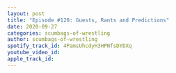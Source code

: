 ```yaml
---
layout: post
title: "Episode #120: Guests, Rants and Predictions"
date: 2020-09-27
categories: scumbags-of-wrestling
author: scumbags-of-wrestling
spotify_track_id: 4PamsUhcdyH3HPNfsDYDXq
youtube_video_id: 
apple_track_id: 
---
```

